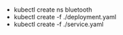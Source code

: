 # 
* kubectl create ns bluetooth
* kubectl create -f ./deployment.yaml
* kubectl create -f ./service.yaml